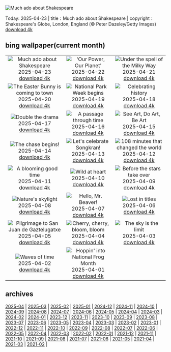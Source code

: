 ![Much ado about Shakespeare](https://cn.bing.com/th?id=OHR.GlobeTheatre_EN-US3262022178_UHD.jpg&w=1000)

Today: 2025-04-23 | title：Much ado about Shakespeare | copyright：Shakespeare's Globe, London, England (© Peter Dazeley/Getty Images) [download 4k](https://cn.bing.com/th?id=OHR.GlobeTheatre_EN-US3262022178_UHD.jpg)

## bing wallpaper(current month)

|  |  |  |
| :----: | :----: | :----: |
| ![Much ado about Shakespeare](https://cn.bing.com/th?id=OHR.GlobeTheatre_EN-US3262022178_UHD.jpg&pid=hp&w=384&h=216&rs=1&c=4) <br/>2025-04-23 [download 4k](https://cn.bing.com/th?id=OHR.GlobeTheatre_EN-US3262022178_UHD.jpg)| !['Our Power, Our Planet'](https://cn.bing.com/th?id=OHR.YellowstoneSpring_EN-US2710865870_UHD.jpg&pid=hp&w=384&h=216&rs=1&c=4) <br/>2025-04-22 [download 4k](https://cn.bing.com/th?id=OHR.YellowstoneSpring_EN-US2710865870_UHD.jpg)| ![Under the spell of the Milky Way](https://cn.bing.com/th?id=OHR.JoshuaStars_EN-US2563220033_UHD.jpg&pid=hp&w=384&h=216&rs=1&c=4) <br/>2025-04-21 [download 4k](https://cn.bing.com/th?id=OHR.JoshuaStars_EN-US2563220033_UHD.jpg)|
| ![The Easter Bunny is coming to town](https://cn.bing.com/th?id=OHR.BunnyLove_EN-US2535495337_UHD.jpg&pid=hp&w=384&h=216&rs=1&c=4) <br/>2025-04-20 [download 4k](https://cn.bing.com/th?id=OHR.BunnyLove_EN-US2535495337_UHD.jpg)| ![National Park Week begins](https://cn.bing.com/th?id=OHR.ZionValley_EN-US2520458606_UHD.jpg&pid=hp&w=384&h=216&rs=1&c=4) <br/>2025-04-19 [download 4k](https://cn.bing.com/th?id=OHR.ZionValley_EN-US2520458606_UHD.jpg)| ![Celebrating history](https://cn.bing.com/th?id=OHR.GoremeTurkey_EN-US1897945450_UHD.jpg&pid=hp&w=384&h=216&rs=1&c=4) <br/>2025-04-18 [download 4k](https://cn.bing.com/th?id=OHR.GoremeTurkey_EN-US1897945450_UHD.jpg)|
| ![Double the drama](https://cn.bing.com/th?id=OHR.EcuadorBird_EN-US1037921621_UHD.jpg&pid=hp&w=384&h=216&rs=1&c=4) <br/>2025-04-17 [download 4k](https://cn.bing.com/th?id=OHR.EcuadorBird_EN-US1037921621_UHD.jpg)| ![A passage through time](https://cn.bing.com/th?id=OHR.KachinaBridge_EN-US1000475196_UHD.jpg&pid=hp&w=384&h=216&rs=1&c=4) <br/>2025-04-16 [download 4k](https://cn.bing.com/th?id=OHR.KachinaBridge_EN-US1000475196_UHD.jpg)| ![See Art, Do Art, Be Art](https://cn.bing.com/th?id=OHR.BeachArt_EN-US0911239616_UHD.jpg&pid=hp&w=384&h=216&rs=1&c=4) <br/>2025-04-15 [download 4k](https://cn.bing.com/th?id=OHR.BeachArt_EN-US0911239616_UHD.jpg)|
| ![The chase begins!](https://cn.bing.com/th?id=OHR.SpottedDolphins_EN-US0872892049_UHD.jpg&pid=hp&w=384&h=216&rs=1&c=4) <br/>2025-04-14 [download 4k](https://cn.bing.com/th?id=OHR.SpottedDolphins_EN-US0872892049_UHD.jpg)| ![Let's celebrate Songkran!](https://cn.bing.com/th?id=OHR.ThailandPagodas_EN-US8039751329_UHD.jpg&pid=hp&w=384&h=216&rs=1&c=4) <br/>2025-04-13 [download 4k](https://cn.bing.com/th?id=OHR.ThailandPagodas_EN-US8039751329_UHD.jpg)| ![108 minutes that changed the world](https://cn.bing.com/th?id=OHR.SpaceFlight_EN-US8143075629_UHD.jpg&pid=hp&w=384&h=216&rs=1&c=4) <br/>2025-04-12 [download 4k](https://cn.bing.com/th?id=OHR.SpaceFlight_EN-US8143075629_UHD.jpg)|
| ![A blooming good time](https://cn.bing.com/th?id=OHR.TulipsWindmill_EN-US8114977846_UHD.jpg&pid=hp&w=384&h=216&rs=1&c=4) <br/>2025-04-11 [download 4k](https://cn.bing.com/th?id=OHR.TulipsWindmill_EN-US8114977846_UHD.jpg)| ![Wild at heart](https://cn.bing.com/th?id=OHR.LittleFoxes_EN-US8078019606_UHD.jpg&pid=hp&w=384&h=216&rs=1&c=4) <br/>2025-04-10 [download 4k](https://cn.bing.com/th?id=OHR.LittleFoxes_EN-US8078019606_UHD.jpg)| ![Before the stars take over](https://cn.bing.com/th?id=OHR.BlueNaxos_EN-US8006377229_UHD.jpg&pid=hp&w=384&h=216&rs=1&c=4) <br/>2025-04-09 [download 4k](https://cn.bing.com/th?id=OHR.BlueNaxos_EN-US8006377229_UHD.jpg)|
| ![Nature's skylight](https://cn.bing.com/th?id=OHR.LagoaPortugal_EN-US2211601955_UHD.jpg&pid=hp&w=384&h=216&rs=1&c=4) <br/>2025-04-08 [download 4k](https://cn.bing.com/th?id=OHR.LagoaPortugal_EN-US2211601955_UHD.jpg)| ![Hello, Mr. Beaver!](https://cn.bing.com/th?id=OHR.BeaverDay_EN-US0006495238_UHD.jpg&pid=hp&w=384&h=216&rs=1&c=4) <br/>2025-04-07 [download 4k](https://cn.bing.com/th?id=OHR.BeaverDay_EN-US0006495238_UHD.jpg)| ![Lost in titles](https://cn.bing.com/th?id=OHR.PeabodyBaltimore_EN-US7933142212_UHD.jpg&pid=hp&w=384&h=216&rs=1&c=4) <br/>2025-04-06 [download 4k](https://cn.bing.com/th?id=OHR.PeabodyBaltimore_EN-US7933142212_UHD.jpg)|
| ![Pilgrimage to San Juan de Gaztelugatxe](https://cn.bing.com/th?id=OHR.GaztelugatxeSunset_EN-US9011894832_UHD.jpg&pid=hp&w=384&h=216&rs=1&c=4) <br/>2025-04-05 [download 4k](https://cn.bing.com/th?id=OHR.GaztelugatxeSunset_EN-US9011894832_UHD.jpg)| ![Cherry, cherry, bloom, bloom](https://cn.bing.com/th?id=OHR.CherryBlossomDC_EN-US7897872936_UHD.jpg&pid=hp&w=384&h=216&rs=1&c=4) <br/>2025-04-04 [download 4k](https://cn.bing.com/th?id=OHR.CherryBlossomDC_EN-US7897872936_UHD.jpg)| ![The sky is the limit](https://cn.bing.com/th?id=OHR.SaguaroRainbow_EN-US0296037572_UHD.jpg&pid=hp&w=384&h=216&rs=1&c=4) <br/>2025-04-03 [download 4k](https://cn.bing.com/th?id=OHR.SaguaroRainbow_EN-US0296037572_UHD.jpg)|
| ![Waves of time](https://cn.bing.com/th?id=OHR.UtahBadlands_EN-US3082813561_UHD.jpg&pid=hp&w=384&h=216&rs=1&c=4) <br/>2025-04-02 [download 4k](https://cn.bing.com/th?id=OHR.UtahBadlands_EN-US3082813561_UHD.jpg)| ![Hoppin' into National Frog Month](https://cn.bing.com/th?id=OHR.TicanFrog_EN-US3006346741_UHD.jpg&pid=hp&w=384&h=216&rs=1&c=4) <br/>2025-04-01 [download 4k](https://cn.bing.com/th?id=OHR.TicanFrog_EN-US3006346741_UHD.jpg)|

## archives

[2025-04](./archives/en-US/2025-04.md) | [2025-03](./archives/en-US/2025-03.md) | [2025-02](./archives/en-US/2025-02.md) | [2025-01](./archives/en-US/2025-01.md) | [2024-12](./archives/en-US/2024-12.md) | [2024-11](./archives/en-US/2024-11.md) | [2024-10](./archives/en-US/2024-10.md) | [2024-09](./archives/en-US/2024-09.md) |
[2024-08](./archives/en-US/2024-08.md) | [2024-07](./archives/en-US/2024-07.md) | [2024-06](./archives/en-US/2024-06.md) | [2024-05](./archives/en-US/2024-05.md) | [2024-04](./archives/en-US/2024-04.md) | [2024-03](./archives/en-US/2024-03.md) | [2024-02](./archives/en-US/2024-02.md) | [2024-01](./archives/en-US/2024-01.md) |
[2023-12](./archives/en-US/2023-12.md) | [2023-11](./archives/en-US/2023-11.md) | [2023-10](./archives/en-US/2023-10.md) | [2023-09](./archives/en-US/2023-09.md) | [2023-08](./archives/en-US/2023-08.md) | [2023-07](./archives/en-US/2023-07.md) | [2023-06](./archives/en-US/2023-06.md) | [2023-05](./archives/en-US/2023-05.md) |
[2023-04](./archives/en-US/2023-04.md) | [2023-03](./archives/en-US/2023-03.md) | [2023-02](./archives/en-US/2023-02.md) | [2023-01](./archives/en-US/2023-01.md) | [2022-12](./archives/en-US/2022-12.md) | [2022-11](./archives/en-US/2022-11.md) | [2022-10](./archives/en-US/2022-10.md) | [2022-09](./archives/en-US/2022-09.md) |
[2022-08](./archives/en-US/2022-08.md) | [2022-07](./archives/en-US/2022-07.md) | [2022-06](./archives/en-US/2022-06.md) | [2022-05](./archives/en-US/2022-05.md) | [2022-04](./archives/en-US/2022-04.md) | [2022-03](./archives/en-US/2022-03.md) | [2022-02](./archives/en-US/2022-02.md) | [2022-01](./archives/en-US/2022-01.md) |
[2021-12](./archives/en-US/2021-12.md) | [2021-11](./archives/en-US/2021-11.md) | [2021-10](./archives/en-US/2021-10.md) | [2021-09](./archives/en-US/2021-09.md) | [2021-08](./archives/en-US/2021-08.md) | [2021-07](./archives/en-US/2021-07.md) | [2021-06](./archives/en-US/2021-06.md) | [2021-05](./archives/en-US/2021-05.md) |
[2021-04](./archives/en-US/2021-04.md) | [2021-03](./archives/en-US/2021-03.md) | [2021-02](./archives/en-US/2021-02.md) |

